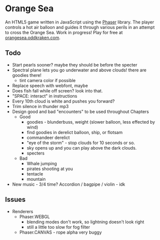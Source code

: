 # Orange Sea

An HTML5 game written in JavaScript using the [Phaser](http://phaser.io) library. The player controls a hot air balloon and guides it through various perils in an attempt to cross the Orange Sea. Work in progress! Play for free at [orangesea.oddkraken.com](http://orangesea.oddkraken.com).

## Todo

* Start pearls sooner? maybe they should be before the specter
* Spectral plane lets you go underwater and above clouds! there are goodies there!
    * tint camera color if possible
* Replace speech with webfont, maybe
* Does fish fall while off screen? look into that.
* "SPACE: interact" in instructions
* Every 10th cloud is white and pushes you forward?
* Trim silence in thunder mp3
* Design good and bad "encounters" to be used throughout Chapters
    * Good
        * goodies - blunderbuss, weight (slower balloon, less effected by wind)
        * find goodies in derelict balloon, ship, or flotsam
        * commandeer derelict
        * "eye of the storm" - stop clouds for 10 seconds or so.
        * sky opens up and you can play above the dark clouds.
        * specters
    * Bad
        * Whale jumping
        * pirates shooting at you
        * tentacle
        * mountain
* New music - 3/4 time? Accordion / bagpipe / violin - idk

## Issues

* Renderers
    * Phaser.WEBGL
        * blending modes don't work, so lightning doesn't look right
        * still a little too slow for fog filter
    * Phaser.CANVAS - rope alpha very buggy
